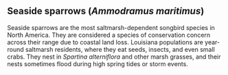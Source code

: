## Seaside sparrows (*Ammodramus maritimus*)
Seaside sparrows are the most saltmarsh-dependent songbird species in North America. They are considered a species of conservation concern across their range due to coastal land loss. Louisiana populations are year-round saltmarsh residents, where they eat seeds, insects, and even small crabs. They nest in *Spartina alterniflora* and other marsh grasses, and their nests sometimes flood during high spring tides or storm events. 
